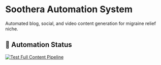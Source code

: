 # Soothera Automation System
Automated blog, social, and video content generation for migraine relief niche.

## 🚀 Automation Status

[![Test Full Content Pipeline](https://github.com/<your-username>/<your-repo>/actions/workflows/test-full-pipeline.yml/badge.svg)](https://github.com/<your-username>/<your-repo>/actions/workflows/test-full-pipeline.yml)
